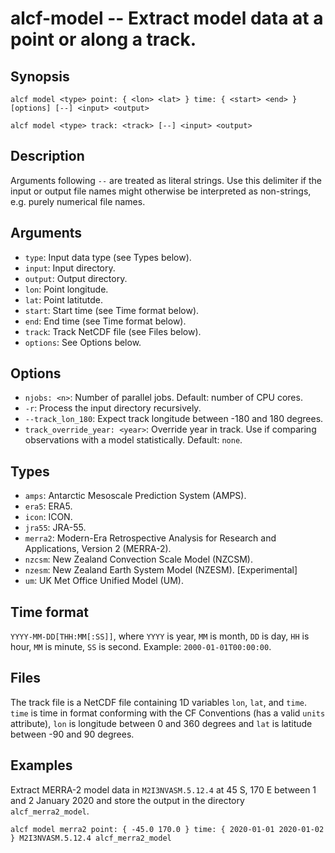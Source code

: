 
alcf-model -- Extract model data at a point or along a track.
==========

Synopsis
--------

    alcf model <type> point: { <lon> <lat> } time: { <start> <end> } [options] [--] <input> <output>

    alcf model <type> track: <track> [--] <input> <output>

Description
-----------

Arguments following `--` are treated as literal strings. Use this delimiter if the input or output file names might otherwise be interpreted as non-strings, e.g. purely numerical file names.

Arguments
---------

- `type`: Input data type (see Types below).
- `input`: Input directory.
- `output`: Output directory.
- `lon`: Point longitude.
- `lat`: Point latitutde.
- `start`: Start time (see Time format below).
- `end`: End time (see Time format below).
- `track`: Track NetCDF file (see Files below).
- `options`: See Options below.

Options
-------

- `njobs: <n>`: Number of parallel jobs. Default: number of CPU cores.
- `-r`: Process the input directory recursively.
- `--track_lon_180`: Expect track longitude between -180 and 180 degrees.
- `track_override_year: <year>`: Override year in track. Use if comparing observations with a model statistically. Default: `none`.

Types
-----

- `amps`: Antarctic Mesoscale Prediction System (AMPS).
- `era5`: ERA5.
- `icon`: ICON.
- `jra55`: JRA-55.
- `merra2`: Modern-Era Retrospective Analysis for Research and Applications, Version 2 (MERRA-2).
- `nzcsm`: New Zealand Convection Scale Model (NZCSM).
- `nzesm`: New Zealand Earth System Model (NZESM). [Experimental]
- `um`: UK Met Office Unified Model (UM).

Time format
-----------

`YYYY-MM-DD[THH:MM[:SS]]`, where `YYYY` is year, `MM` is month, `DD` is day, `HH` is hour, `MM` is minute, `SS` is second. Example: `2000-01-01T00:00:00`.

Files
-----

The track file is a NetCDF file containing 1D variables `lon`, `lat`, and `time`. `time` is time in format conforming with the CF Conventions (has a valid `units` attribute), `lon` is longitude between 0 and 360 degrees and `lat` is latitude between -90 and 90 degrees.

Examples
--------

Extract MERRA-2 model data in `M2I3NVASM.5.12.4` at 45 S, 170 E between 1 and 2 January 2020 and store the output in the directory `alcf_merra2_model`.

    alcf model merra2 point: { -45.0 170.0 } time: { 2020-01-01 2020-01-02 } M2I3NVASM.5.12.4 alcf_merra2_model
	